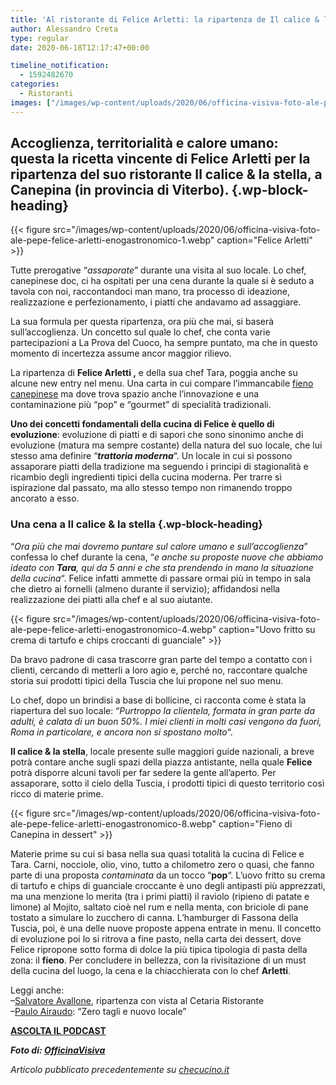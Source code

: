 ```yaml
---
title: 'Al ristorante di Felice Arletti: la ripartenza de Il calice & la stella'
author: Alessandro Creta
type: regular
date: 2020-06-18T12:17:47+00:00

timeline_notification:
  - 1592482670
categories:
  - Ristoranti
images: ["/images/wp-content/uploads/2020/06/officina-visiva-foto-ale-pepe-felice-arletti-enogastronomico-6.webp"]
---
```

## Accoglienza, territorialità e calore umano: questa la ricetta vincente di Felice Arletti per la ripartenza del suo ristorante Il calice & la stella, a Canepina (in provincia di Viterbo).  {.wp-block-heading}


{{< figure src="/images/wp-content/uploads/2020/06/officina-visiva-foto-ale-pepe-felice-arletti-enogastronomico-1.webp" caption="Felice Arletti" >}}


Tutte prerogative &#8220;_assaporate_&#8221; durante una visita al suo locale. Lo chef, canepinese doc, ci ha ospitati per una cena durante la quale si è seduto a tavola con noi, raccontandoci man mano, tra processo di ideazione, realizzazione e perfezionamento, i piatti che andavamo ad assaggiare.

La sua formula per questa ripartenza, ora più che mai, si baserà sull&#8217;accoglienza. Un concetto sul quale lo chef, che conta varie partecipazioni a La Prova del Cuoco, ha sempre puntato, ma che in questo momento di incertezza assume ancor maggior rilievo. 

La ripartenza di **Felice Arletti ,** e della sua chef Tara, poggia anche su alcune new entry nel menu. Una carta in cui compare l&#8217;immancabile <a rel="noreferrer noopener" href="https://www.mytuscia.com/fieno-canepina.html" target="_blank">fieno canepinese</a> ma dove trova spazio anche l&#8217;innovazione e una contaminazione più &#8220;pop&#8221; e &#8220;gourmet&#8221; di specialità tradizionali. 

**Uno dei concetti fondamentali della cucina di Felice è quello di evoluzione**: evoluzione di piatti e di sapori che sono sinonimo anche di evoluzione (matura ma sempre costante) della natura del suo locale, che lui stesso ama definire &#8220;_**trattoria moderna**_&#8220;. Un locale in cui si possono assaporare piatti della tradizione ma seguendo i principi di stagionalità e ricambio degli ingredienti tipici della cucina moderna. Per trarre sì ispirazione dal passato, ma allo stesso tempo non rimanendo troppo ancorato a esso. 

### Una cena a Il calice & la stella {.wp-block-heading}

&#8220;_Ora più che mai dovremo puntare sul calore umano e sull&#8217;accoglienza_&#8221; confessa lo chef durante la cena, &#8220;_e anche su proposte nuove che abbiamo ideato con **Tara**, qui da 5 anni e che sta prendendo in mano la situazione della cucina_&#8220;. Felice infatti ammette di passare ormai più in tempo in sala che dietro ai fornelli (almeno durante il servizio); affidandosi nella realizzazione dei piatti alla chef e al suo aiutante.


{{< figure src="/images/wp-content/uploads/2020/06/officina-visiva-foto-ale-pepe-felice-arletti-enogastronomico-4.webp" caption="Uovo fritto su crema di tartufo e chips croccanti di guanciale" >}}


Da bravo padrone di casa trascorre gran parte del tempo a contatto con i clienti, cercando di metterli a loro agio e, perché no, raccontare qualche storia sui prodotti tipici della Tuscia che lui propone nel suo menu.

Lo chef, dopo un brindisi a base di bollicine, ci racconta come è stata la riapertura del suo locale: &#8220;_Purtroppo la clientela, formata in gran parte da adulti, è calata di un buon 50%. I miei clienti in molti casi vengono da fuori,_ _Roma in particolare,_ _e ancora non si spostano molto_&#8220;. 

**Il calice & la stella**, locale presente sulle maggiori guide nazionali, a breve potrà contare anche sugli spazi della piazza antistante, nella quale **Felice** potrà disporre alcuni tavoli per far sedere la gente all&#8217;aperto. Per assaporare, sotto il cielo della Tuscia, i prodotti tipici di questo territorio così ricco di materie prime.


{{< figure src="/images/wp-content/uploads/2020/06/officina-visiva-foto-ale-pepe-felice-arletti-enogastronomico-8.webp" caption="Fieno di Canepina in dessert" >}}


Materie prime su cui si basa nella sua quasi totalità la cucina di Felice e Tara. Carni, nocciole, olio, vino, tutto a chilometro zero o quasi, che fanno parte di una proposta _contaminata_ da un tocco &#8220;**pop**&#8220;. L&#8217;uovo fritto su crema di tartufo e chips di guanciale croccante è uno degli antipasti più apprezzati, ma una menzione lo merita (tra i primi piatti) il raviolo (ripieno di patate e limone) al Mojito, saltato cioè nel rum e nella menta, con briciole di pane tostato a simulare lo zucchero di canna. L&#8217;hamburger di Fassona della Tuscia, poi, è una delle nuove proposte appena entrate in menu. Il concetto di evoluzione poi lo si ritrova a fine pasto, nella carta dei dessert, dove Felice ripropone sotto forma di dolce la più tipica tipologia di pasta della zona: il **fieno**. Per concludere in bellezza, con la rivisitazione di un must della cucina del luogo, la cena e la chiacchierata con lo chef **Arletti**.

Leggi anche:  
&#8211;<a href="https://aleepepe.com/2020/06/12/terrazza-cetaria-ristorante-avallone/" target="_blank" rel="noreferrer noopener">Salvatore Avallone</a>, ripartenza con vista al Cetaria Ristorante  
&#8211;<a href="https://aleepepe.com/2020/06/01/paulo-airaudo/" target="_blank" rel="noreferrer noopener">Paulo Airaudo</a>: &#8220;Zero tagli e nuovo locale&#8221;

<p class="has-text-align-center">
  <a rel="noreferrer noopener" href="https://apple.co/352xcOm" target="_blank"><strong>ASCOLTA IL PODCAST</strong></a>
</p>

_**Foto di: <a rel="noreferrer noopener" href="https://www.officinavisiva.it/" target="_blank">OfficinaVisiva</a>**_

_Articolo pubblicato precedentemente su <a rel="noreferrer noopener" href="https://www.checucino.it/" target="_blank">checucino.it</a>_